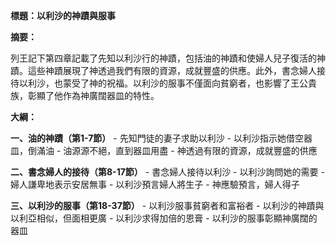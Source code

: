 **標題：以利沙的神蹟與服事**

**摘要：**

列王記下第四章記載了先知以利沙行的神蹟，包括油的神蹟和使婦人兒子復活的神蹟。這些神蹟展現了神透過我們有限的資源，成就豐盛的供應。此外，書念婦人接待以利沙，也蒙受了神的祝福。以利沙的服事不僅面向貧窮者，也影響了王公貴族，彰顯了他作為神廣闊器皿的特性。

**大綱：**

**一、油的神蹟（第1-7節）**
    - 先知門徒的妻子求助以利沙
    - 以利沙指示她借空器皿，倒滿油
    - 油源源不絕，直到器皿用盡
    - 神透過有限的資源，成就豐盛的供應

**二、書念婦人的接待（第8-17節）**
    - 書念婦人接待以利沙
    - 以利沙詢問她的需要
    - 婦人謙卑地表示安居無事
    - 以利沙預言婦人將生子
    - 神應驗預言，婦人得子

**三、以利沙的服事（第18-37節）**
    - 以利沙服事貧窮者和富裕者
    - 以利沙的神蹟與以利亞相似，但面相更廣
    - 以利沙求得加倍的恩膏
    - 以利沙的服事彰顯神廣闊的器皿